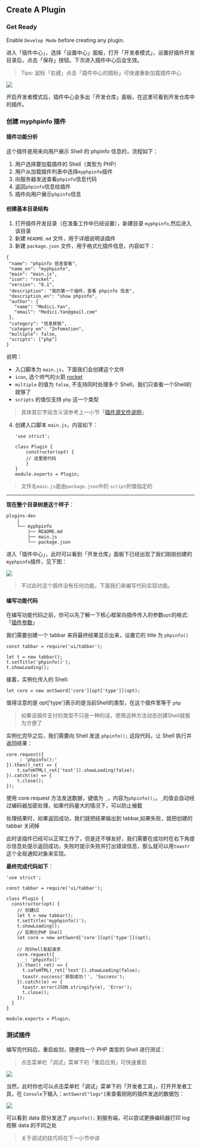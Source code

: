 Create A Plugin
---

### Get Ready

Enable `Develop Mode` before creating any plugin.

进入「插件中心」，选择「设置中心」面板，打开「开发者模式」，设置好插件开发目录后，点击「保存」按钮。下次进入插件中心后会生效。

> Tips: 鼠标「右键」点击「插件中心的图标」可快速重新加载插件中心

![][img_create_1]

开启开发者模式后，插件中心会多出「开发仓库」面板，在这里可看到开发仓库中的插件。

### 创建 myphpinfo 插件

#### 插件功能分析

这个插件是用来向用户展示 Shell 的 phpinfo 信息的，流程如下：

1. 用户选择要加载插件的 Shell（类型为 PHP）
2. 用户从加载插件列表中选择`myphpinfo`插件
3. 向服务器发送查看`phpinfo`信息代码
4. 返回`phpinfo`信息给插件
5. 插件向用户展示`phpinfo`信息

#### 创建基本目录结构

1. 打开插件开发目录（在准备工作中已经设置），新建目录 `myphpinfo`,然后进入该目录
2. 新建 `README.md` 文件，用于详细说明该插件
3. 新建 `package.json` 文件，用于格式化插件信息，内容如下：

 ```
{
  "name": "phpinfo 信息查看",
  "name_en": "myphpinfo",
  "main": "main.js",
  "icon": "rocket",
  "version": "0.1",
  "description": "我的第一个插件，查看 phpinfo 信息",
  "description_en": "show phpinfo",
  "author": {
    "name": "Medici.Yan",
    "email": "Medici.Yan@gmail.com"
  },
  "category": "信息获取",
  "category_en": "Infomation",
  "multiple": false,
  "scripts": ["php"]
} 

 ```
 
 说明：

  * 入口脚本为 `main.js`，下面我们会创建这个文件 
  * `icon`, 选个帅气的火箭 [rocket](http://fontawesome.io/icon/rocket/)
  * `miltiple` 的值为 `false`, 不支持同时处理多个 Shell，我们只查看一个Shell的就够了
  * `scripts` 的值仅支持 `php` 这一个类型
 
 > 具体其它字段含义请参考上一小节「[插件源文件说明](./source_files.md)」
 
4. 创建入口脚本 `main.js`，内容如下：

	```
	'use strict';
	
	class Plugin {
		constructor(opt) {
		// 这里是代码
		}
	}
	module.exports = Plugin;
	```
 > 文件名`main.js`是由`package.json`中的 `script`的值指定的

---

**现在整个目录树是这个样子**：

```
plugins-dev
	|
	└── myphpinfo
	    ├── README.md
	    ├── main.js
	    └── package.json
```

进入「插件中心」，此时可以看到「开发仓库」面板下已经出现了我们刚刚创建的 `myphpinfo`插件，见下图：

![][img_create_2]

> 不过此时这个插件没有任何功能，下面我们来编写代码实现功能。

#### 编写功能代码

在编写功能代码之前，你可以先了解一下核心框架向插件传入的参数`opt`的格式:「[插件参数](./api.md)」

我们需要创建一个 tabbar 来将最终结果显示出来，设置它的 title 为 `phpinfo()`

```
const tabbar = require('ui/tabbar');

let t = new tabbar();
t.setTitle('phpinfo()');
t.showLoading();
```

接着，实例化传入的 Shell:

```
let core = new antSword['core'][opt['type']](opt);
```
值得注意的是 opt['type']表示的是当前Shell的类型，在这个插件里等于 `php`

> 如果该插件支付的类型不只是一种的话，使用这种方法动态创建Shell就极为方便了

实例化完毕之后，我们需要向 Shell 发送 `phpinfo();` 这段代码，让 Shell 执行并返回结果：

```
core.request({
	_: 'phpinfo();'
}).then((_ret) => {
	t.safeHTML(_ret['text']).showLoading(false);
}).catch((e) => {
	t.close();
});
```

使用 core.request 方法发送数据，键值为 `_`，内容为`phpinfo();`。`_`的值会自动经过编码器加密处理，如果代码量大的情况下，可以防止被截

处理结果时，如果返回成功，我们就把结果输出到 tabbar,如果失败，就把创建的 tabbar 关闭掉

此时该插件已经可以正常工作了，但是还不够友好，我们需要在成功时在右下角提示信息处提示返回成功，失败时提示失败并打出错误信息，那么就可以用`toastr`这个全局通知对象来实现。

**最终完成代码如下**：

```
'use strict';

const tabbar = require('ui/tabbar');

class Plugin {
  constructor(opt) {
    // 创建UI
    let t = new tabbar();
    t.setTitle('myphpinfo()');
    t.showLoading();
    // 实例化PHP Shell
    let core = new antSword['core'][opt['type']](opt);

	// 向Shell发起请求
    core.request({
      _: 'phpinfo()'
    }).then((_ret) => {
      t.safeHTML(_ret['text']).showLoading(false);
      toastr.success('获取成功！', 'Success');
    }).catch((e) => {
      toastr.error(JSON.stringify(e), 'Error');
      t.close();
    });
  }
}

module.exports = Plugin;

```

### 测试插件

编写完代码后，重启蚁剑，随便找一个 PHP 类型的 Shell 进行测试：

> 点击菜单栏「调试」菜单下的「重启应用」可快速重启

![][img_create_3]

当然，此时你也可以点击菜单栏「调试」菜单下的「开发者工具」，打开开发者工具，在 `Console`下输入：`antSword["logs"]`来查看刚刚的插件发送的数据包：

![][img_create_4]

可以看到 data 部分发送了 `phpinfo();` 到服务端，可以尝试更换编码器打印 log 观察 data 的不同之处

> 关于调试的技巧将在下一小节中讲

[img_create_1]: http://7xtigg.com1.z0.glb.clouddn.com/doc/plugin_dev/create_1.png
[img_create_2]: http://7xtigg.com1.z0.glb.clouddn.com/doc/plugin_dev/create_2.png
[img_create_3]: http://7xtigg.com1.z0.glb.clouddn.com/doc/plugin_dev/create_3.png
[img_create_4]: http://7xtigg.com1.z0.glb.clouddn.com/doc/plugin_dev/create_4.png
